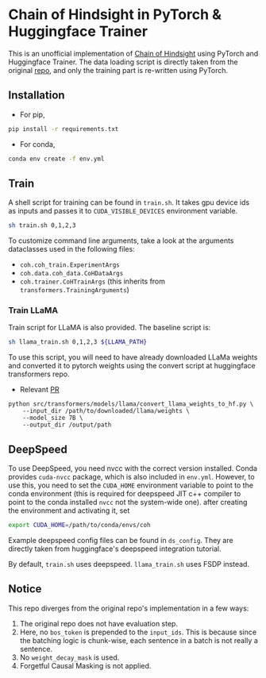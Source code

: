 # Chain of Hindsight in PyTorch & Huggingface Trainer

This is an unofficial implementation of [Chain of Hindsight](https://arxiv.org/abs/2302.02676)
using PyTorch and Huggingface Trainer. The data loading script is directly taken from the original
[repo](https://github.com/lhao499/CoH), and only the training part is re-written using PyTorch.

## Installation

- For pip,

```bash
pip install -r requirements.txt
```

- For conda,

```bash
conda env create -f env.yml
```

## Train

A shell script for training can be found in `train.sh`. It takes gpu device ids
as inputs and passes it to `CUDA_VISIBLE_DEVICES` environment variable.

```bash
sh train.sh 0,1,2,3
```

To customize command line arguments, take a look at the arguments dataclasses
used in the following files:

- `coh.coh_train.ExperimentArgs`
- `coh.data.coh_data.CoHDataArgs`
- `coh.trainer.CoHTrainArgs`  (this inherits from `transformers.TrainingArguments`)

### Train LLaMA

Train script for LLaMA is also provided. The baseline script is:

```bash
sh llama_train.sh 0,1,2,3 ${LLAMA_PATH}
```

To use this script, you will need to have already downloaded LLaMa weights and
converted it to pytorch weights using the convert script at huggingface transformers repo.

- Relevant [PR](https://github.com/huggingface/transformers/pull/21955)

```
python src/transformers/models/llama/convert_llama_weights_to_hf.py \
    --input_dir /path/to/downloaded/llama/weights \
    --model_size 7B \
    --output_dir /output/path
```
## DeepSpeed

To use DeepSpeed, you need nvcc with the correct version installed. Conda provides
`cuda-nvcc` package, which is also included in `env.yml`. However, to use this,
you need to set the `CUDA_HOME` environment variable to point to the conda environment
(this is required for deepspeed JIT c++ compiler to point to the conda installed
`nvcc` not the system-wide one). after creating the environment and activating it, set

```bash
export CUDA_HOME=/path/to/conda/envs/coh
```

Example deepspeed config files can be found in `ds_config`. They are directly
taken from huggingface's deepspeed integration tutorial.

By default, `train.sh` uses deepspeed. `llama_train.sh` uses FSDP instead.

## Notice

This repo diverges from the original repo's implementation in a few ways:
1. The original repo does not have evaluation step.
2. Here, no `bos_token` is prepended to the `input_ids`. This is because since the
   batching logic is chunk-wise, each sentence in a batch is not really a sentence.
3. No `weight_decay_mask` is used.
4. Forgetful Causal Masking is not applied.

